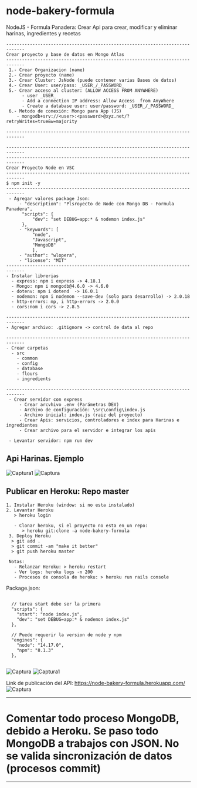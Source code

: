 # node-bakery-formula
NodeJS - Formula Panadera: Crear Api para crear, modificar y eliminar harinas, ingredientes y recetas

```
-----------------------------------------------------------------------------
Crear proyecto y base de datos en Mongo Atlas
-----------------------------------------------------------------------------
 1.- Crear Organizacion (name)
 2.- Crear proyecto (name)
 3.- Crear Cluster: JsNode (puede contener varias Bases de datos)
 4.- Crear User: user/pass: _USER_/_PASSWORD_
 5.- Crear acceso al cluster: (ALLOW ACCESS FROM ANYWHERE) 
      - user _USER_
      - Add a connection IP address: Allow Access  from AnyWhere
      - Create a database user: user/password: _USER_/_PASSWORD_
 6.- Metodo de conexión: Mongo para App (JS)
    - mongodb+srv://<user>:<password>@xyz.net/?retryWrites=true&w=majority 

-----------------------------------------------------------------------------

-----------------------------------------------------------------------------
-----------------------------------------------------------------------------
Crear Proyecto Node en VSC 
-----------------------------------------------------------------------------
$ npm init -y
-----------------------------------------------------------------------------
 - Agregar valores package Json:
     - "description": "Plsroyecto de Node con Mongo DB - Formula Panadera",
      "scripts": {
          "dev": "set DEBUG=app:* & nodemon index.js"
      },
     - "keywords": [
          "node",
          "Javascript",
          "MongoDB"
          ],
     - "author": "wlopera",
     - "license": "MIT"
-----------------------------------------------------------------------------
- Instalar librerias
  - express: npm i express -> 4.18.1
  - Mongo: npm i mongodb@4.6.0 -> 4.6.0 
  - dotenv: npm i dotend  -> 16.0.1
  - nodemon: npm i nodemon --save-dev (solo para desarrollo) -> 2.0.18
  - http-errors: mp, i http-errors -> 2.0.0
  - cors:nom i cors -> 2.8.5

-----------------------------------------------------------------------------
- Agregar archivo: .gitignore -> control de data al repo

-----------------------------------------------------------------------------
- Crear carpetas
  - src
    - common
    - config
    - database
    - flours
    - ingredients

-----------------------------------------------------------------------------
 - Crear servidor con express
     - Crear arcvhivo .env (Parámetras DEV)
     - Archivo de configuración: \src\config\index.js
     - Archivo inicial: index.js (raiz del proyecto)
     - Crear Apis: servicios, controladores e index para Harinas e ingredientes
     - Crear archivo para el servidor e integrar los apis

 - Levantar servidor: npm run dev
```

## Api Harinas. Ejemplo 
![Captura1](https://user-images.githubusercontent.com/7141537/177805258-6ba2d810-6faa-467a-bd21-8362142820d4.PNG)
![Captura](https://user-images.githubusercontent.com/7141537/177805263-f2f66598-9d59-406f-b474-5337dec30f02.PNG)

## Publicar en Heroku: Repo master
```
1. Instalar Heroku (window: si no esta instalado)
2. Levantar Heroku
   > heroku login
   
   - Clonar heroku, si el proyecto no esta en un repo: 
      > heroku git:clone -a node-bakery-formula 
 3. Deploy Heroku
  > git add .
  > git commit -am "make it better"
  > git push heroku master
  
 Notas:
   - Relanzar Heroku: > heroku restart
   - Ver logs: heroku logs -n 200
   - Procesos de consola de heroku: > heroku run rails console
```

Package.json:
```

  // tarea start debe ser la primera
  "scripts": {
    "start": "node index.js",
    "dev": "set DEBUG=app:* & nodemon index.js"
  },
  
  // Puede requerir la version de node y npm
  "engines": {
    "node": "14.17.0",
    "npm": "8.1.3"
  },
 
```

![Captura](https://user-images.githubusercontent.com/7141537/177861047-9e5d5381-81b9-4ec5-b95a-46c0594d32b5.PNG)
![Captura1](https://user-images.githubusercontent.com/7141537/177861044-3404f071-6309-44a2-84c7-e88ce08f36a7.PNG)

Link de publicación del API: https://node-bakery-formula.herokuapp.com/
![Captura](https://user-images.githubusercontent.com/7141537/177861388-a0272745-8f8f-4a56-b174-ace9b5fcbcc4.PNG)

-----
# Comentar todo proceso MongoDB, debido a Heroku. Se paso todo MongoDB a trabajos con JSON. No se valida sincronización de datos (procesos commit)
-----

